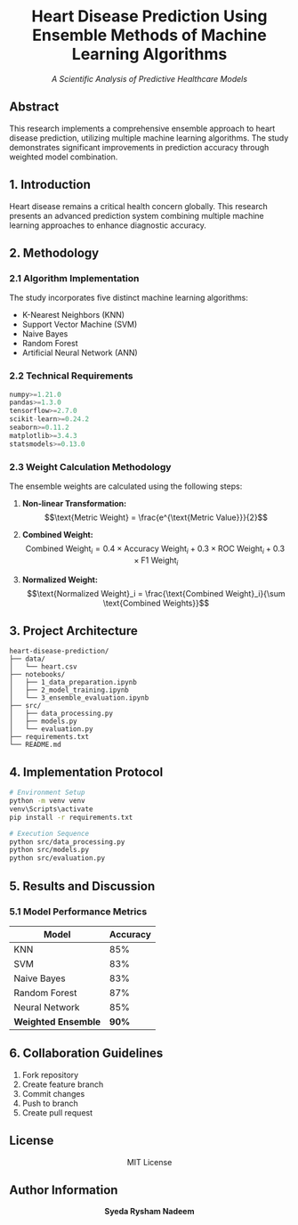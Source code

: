 <div align="center">
<h1>Heart Disease Prediction Using Ensemble Methods of Machine Learning Algorithms</h1>
<p><em>A Scientific Analysis of Predictive Healthcare Models</em></p>
</div>

## Abstract
This research implements a comprehensive ensemble approach to heart disease prediction, utilizing multiple machine learning algorithms. The study demonstrates significant improvements in prediction accuracy through weighted model combination.

## 1. Introduction
Heart disease remains a critical health concern globally. This research presents an advanced prediction system combining multiple machine learning approaches to enhance diagnostic accuracy.

## 2. Methodology
### 2.1 Algorithm Implementation
The study incorporates five distinct machine learning algorithms:
- K-Nearest Neighbors (KNN)
- Support Vector Machine (SVM)
- Naive Bayes
- Random Forest
- Artificial Neural Network (ANN)

### 2.2 Technical Requirements
```python
numpy>=1.21.0
pandas>=1.3.0
tensorflow>=2.7.0
scikit-learn>=0.24.2
seaborn>=0.11.2
matplotlib>=3.4.3
statsmodels>=0.13.0
```

### 2.3 Weight Calculation Methodology
The ensemble weights are calculated using the following steps:

1. **Non-linear Transformation:**
    $$\text{Metric Weight} = \frac{e^{\text{Metric Value}}}{2}$$

2. **Combined Weight:**
    $$\text{Combined Weight}_i = 0.4 \times \text{Accuracy Weight}_i + 0.3 \times \text{ROC Weight}_i + 0.3 \times \text{F1 Weight}_i$$

3. **Normalized Weight:**
    $$\text{Normalized Weight}_i = \frac{\text{Combined Weight}_i}{\sum \text{Combined Weights}}$$

## 3. Project Architecture
```
heart-disease-prediction/
├── data/
│   └── heart.csv
├── notebooks/
│   ├── 1_data_preparation.ipynb
│   ├── 2_model_training.ipynb
│   └── 3_ensemble_evaluation.ipynb
├── src/
│   ├── data_processing.py
│   ├── models.py
│   └── evaluation.py
├── requirements.txt
└── README.md
```

## 4. Implementation Protocol
```bash
# Environment Setup
python -m venv venv
venv\Scripts\activate
pip install -r requirements.txt

# Execution Sequence
python src/data_processing.py
python src/models.py
python src/evaluation.py
```

## 5. Results and Discussion
### 5.1 Model Performance Metrics
| Model | Accuracy |
|-------|----------|
| KNN | 85% |
| SVM | 83% |
| Naive Bayes | 83% |
| Random Forest | 87% |
| Neural Network | 85% |
| **Weighted Ensemble** | **90%** |

## 6. Collaboration Guidelines
1. Fork repository
2. Create feature branch
3. Commit changes
4. Push to branch
5. Create pull request

## License
<div align="center">
MIT License
</div>

## Author Information
<div align="center">
<strong>Syeda Rysham Nadeem</strong>
</div>
